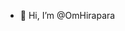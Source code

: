 - 👋 Hi, I’m @OmHirapara

<!---
OmHirapara/OmHirapara is a ✨ special ✨ repository because its `README.md` (this file) appears on your GitHub profile.
You can click the Preview link to take a look at your changes.
--->
